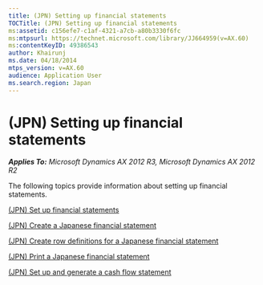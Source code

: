 ```yaml
---
title: (JPN) Setting up financial statements
TOCTitle: (JPN) Setting up financial statements
ms:assetid: c156efe7-c1af-4321-a7cb-a80b3330f6fc
ms:mtpsurl: https://technet.microsoft.com/library/JJ664959(v=AX.60)
ms:contentKeyID: 49386543
author: Khairunj
ms.date: 04/18/2014
mtps_version: v=AX.60
audience: Application User
ms.search.region: Japan
---
```


# (JPN) Setting up financial statements 


_**Applies To:** Microsoft Dynamics AX 2012 R3, Microsoft Dynamics AX 2012 R2_

The following topics provide information about setting up financial statements.

[(JPN) Set up financial statements](jpn-set-up-financial-statements.md)

[(JPN) Create a Japanese financial statement](jpn-create-a-japanese-financial-statement.md)

[(JPN) Create row definitions for a Japanese financial statement](jpn-create-row-definitions-for-a-japanese-financial-statement.md)

[(JPN) Print a Japanese financial statement](jpn-print-a-japanese-financial-statement.md)

[(JPN) Set up and generate a cash flow statement](jpn-set-up-and-generate-a-cash-flow-statement.md)

  



